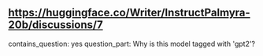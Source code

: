 ## https://huggingface.co/Writer/InstructPalmyra-20b/discussions/7

contains_question: yes
question_part: Why is this model tagged with 'gpt2'?